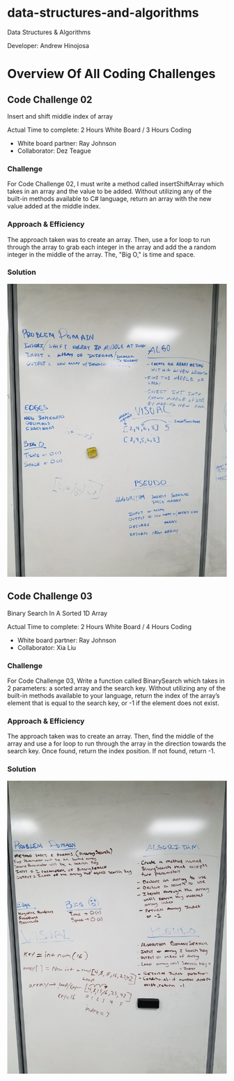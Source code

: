 # data-structures-and-algorithms

Data Structures &amp; Algorithms

Developer: Andrew Hinojosa


# Overview Of All Coding Challenges

## Code Challenge 02

Insert and shift middle index of array

Actual Time to complete: 2 Hours White Board / 3 Hours Coding

- White board partner: Ray Johnson
- Collaborator: Dez Teague

### Challenge
For Code Challenge 02, I must write a method called insertShiftArray which takes in an array and the value to be added. Without utilizing any of the built-in methods available to C# language, return an array with the new value added at the middle index.

### Approach & Efficiency
The approach taken was to create an array. Then, use a for loop to run through the array to grab each integer in the array and add the a random integer in the middle of the array. The, "Big O," is time and space.

### Solution
![White Board 02](https://github.com/drewsview34/data-structures-and-algorithms/blob/master/assets/codeChallengeTwo.jpg)

## Code Challenge 03

Binary Search In A Sorted 1D Array

Actual Time to complete: 2 Hours White Board / 4 Hours Coding

- White board partner: Ray Johnson
- Collaborator: Xia Liu

### Challenge
For Code Challenge 03, Write a function called BinarySearch which takes in 2 parameters: a sorted array and the search key. Without utilizing any of the built-in methods available to your language, return the index of the array’s element that is equal to the search key, or -1 if the element does not exist.

### Approach & Efficiency
The approach taken was to create an array. Then, find the middle of the array and use a for loop to run through the array in the direction towards the search key. Once found, return the index position. If not found, return -1.

### Solution
![White Board 03](https://github.com/drewsview34/data-structures-and-algorithms/blob/master/assets/codeChallengeThree.jpg)
